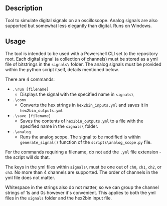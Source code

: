## Description

Tool to simulate digital signals on an oscilloscope. Analog signals are also supported but somewhat less elegantly than digital. Runs on Windows.

## Usage

The tool is intended to be used with a Powershell CLI set to the repository root.
Each digital signal (a collection of channels) must be stored as a yml file of bitstrings in the ```signals\``` folder. The analog signals must be provided within the python script itself, details mentioned below.

There are 4 commands:
- ```.\run [filename]```
    - Displays the signal with the specified name in ```signals\```
- ```.\conv```
    - Converts the hex strings in ```hex2bin_inputs.yml``` and saves it in ```hex2bin_outputs.yml```
- ```.\save [filename]```
    - Saves the contents of ```hex2bin_outputs.yml``` to a file with the specified name in the ```signals\``` folder.
- ```.\analog```
    - Runs the analog scope. The signal to be modified is within ```generate_signal()``` function of the ```scripts\analog_scope.py``` file.

For the commands requiring a filename, do not add the ```.yml``` file extension - the script will do that.

The keys in the yml files within ```signals\``` must be one out of ```ch0```, ```ch1```, ```ch2```, or ```ch3```. No more than 4 channels are supported. The order of channels in the yml file does not matter.

Whitespace in the strings also do not matter, so we can group the channel strings of 1s and 0s however it's convenient. This applies to both the yml files in the ```signals``` folder and the hex2bin input file.